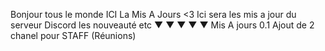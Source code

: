 Bonjour tous le monde ICI La Mis A Jours <3
Ici sera les mis a jour du serveur Discord les nouveauté etc
▼
▼
▼
▼
▼
Mis A jours 0.1
Ajout de 2 chanel pour STAFF (Réunions)
